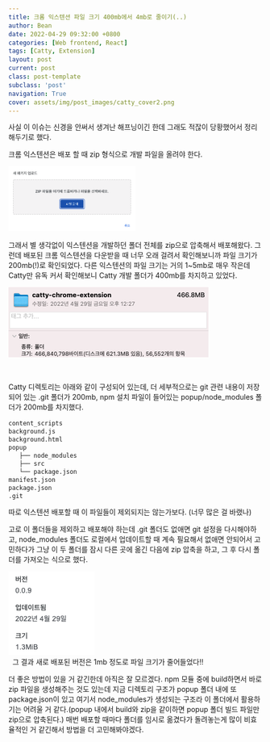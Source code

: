 ```yaml
---
title: 크롬 익스텐션 파일 크기 400mb에서 4mb로 줄이기(..)
author: Bean
date: 2022-04-29 09:32:00 +0800
categories: [Web frontend, React]
tags: [Catty, Extension]
layout: post
current: post
class: post-template
subclass: 'post'
navigation: True
cover: assets/img/post_images/catty_cover2.png
---
```


사실 이 이슈는 신경을 안써서 생겨난 해프닝이긴 한데 그래도 적잖이 당황했어서 정리해두기로 했다.

크롬 익스텐션은 배포 할 때 zip 형식으로 개발 파일을 올려야 한다.

<div style="text-align: left">
   <img src="/assets/img/post_images/extension_size1.png" width="50%"/>
</div>

그래서 별 생각없이 익스텐션을 개발하던 폴더 전체를 zip으로 압축해서 배포해왔다. 그런데 배포된 크롬 익스텐션을 다운받을 때 너무 오래 걸려서 확인해보니까 파일 크기가 200mb(!)로 확인되었다. 다른 익스텐션의 파일 크기는 거의 1~5mb로 매우 작은데 Catty만 유독 커서 확인해보니 Catty 개발 폴더가 400mb를 차지하고 있었다.

<div style="text-align: left">
   <img src="/assets/img/post_images/extension_size2.png" />
</div>

&nbsp;

Catty 디렉토리는 아래와 같이 구성되어 있는데, 더 세부적으로는 git 관련 내용이 저장되어 있는 .git 폴더가 200mb, npm 설치 파일이 들어있는 popup/node_modules 폴더가 200mb를 차지했다.
```
content_scripts
background.js
background.html
popup
   ├── node_modules
   ├── src
   └── package.json
manifest.json
package.json
.git
```

따로 익스텐션 배포할 때 이 파일들이 제외되지는 않는가보다. (너무 많은 걸 바랬나)

고로 이 폴더들을 제외하고 배포해야 하는데 .git 폴더도 없애면 git 설정을 다시해야하고, node_modules 폴더도 로컬에서 업데이트할 때 계속 필요해서 없애면 안되어서 고민하다가 그냥 이 두 폴더를 잠시 다른 곳에 옮긴 다음에 zip 압축을 하고, 그 후 다시 폴더를 가져오는 식으로 했다.

<div style="text-align: left">
   <img src="/assets/img/post_images/extension_size3.png" />
</div>
&nbsp;
그 결과 새로 배포된 버전은 1mb 정도로 파일 크기가 줄어들었다!!

더 좋은 방법이 있을 거 같긴한데 아직은 잘 모르겠다. npm 모듈 중에 build하면서 바로 zip 파일을 생성해주는 것도 있는데 지금 디렉토리 구조가 popup 폴더 내에 또 package.json이 있고 여기서 node_modules가 생성되는 구조라 이 폴더에서 활용하기는 어려울 거 같다.(popup 내에서 build와 zip을 같이하면 popup 폴더 빌드 파일만 zip으로 압축된다.) 매번 배포할 때마다 폴더를 임시로 옮겼다가 돌려놓는게 많이 비효율적인 거 같긴해서 방법을 더 고민해봐야겠다.
